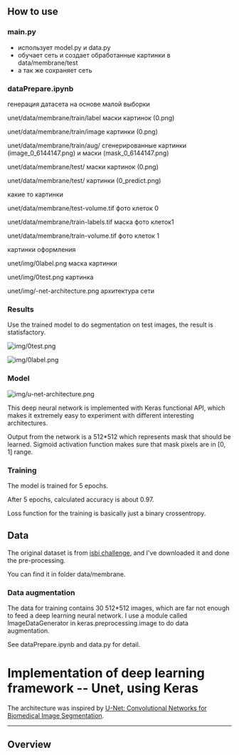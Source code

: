
## How to use

### main.py
- использует model.py и data.py
- обучает сеть и создает обработанные картинки в  data/membrane/test
- а так же сохраняет сеть

### dataPrepare.ipynb
генерация датасета на основе малой выборки


unet/data/membrane/train/label маски картинок (0.png)

unet/data/membrane/train/image картинки (0.png)

unet/data/membrane/train/aug/ сгенерированные картинки (image_0_6144147.png) и маски  (mask_0_6144147.png)



unet/data/membrane/test/  маски картинок (0.png) 

unet/data/membrane/test/  картинки (0_predict.png)



какие то картинки

unet/data/membrane/test-volume.tif фото клеток 0

unet/data/membrane/train-labels.tif	 маска фото клеток1

unet/data/membrane/train-volume.tif  фото клеток 1 




картинки оформления

unet/img/0label.png  маска картинки

unet/img/0test.png картинка

unet/img/-net-architecture.png архитектура сети





### Results

Use the trained model to do segmentation on test images, the result is statisfactory.

![img/0test.png](img/0test.png)

![img/0label.png](img/0label.png)

### Model

![img/u-net-architecture.png](img/u-net-architecture.png)

This deep neural network is implemented with Keras functional API, which makes it extremely easy to experiment with different interesting architectures.

Output from the network is a 512*512 which represents mask that should be learned. Sigmoid activation function
makes sure that mask pixels are in \[0, 1\] range.

### Training

The model is trained for 5 epochs.

After 5 epochs, calculated accuracy is about 0.97.

Loss function for the training is basically just a binary crossentropy.


## Data

The original dataset is from [isbi challenge](http://brainiac2.mit.edu/isbi_challenge/), and I've downloaded it and done the pre-processing.

You can find it in folder data/membrane.

### Data augmentation

The data for training contains 30 512*512 images, which are far not enough to feed a deep learning neural network. I use a module called ImageDataGenerator in keras.preprocessing.image to do data augmentation.

See dataPrepare.ipynb and data.py for detail.





# Implementation of deep learning framework -- Unet, using Keras

The architecture was inspired by [U-Net: Convolutional Networks for Biomedical Image Segmentation](http://lmb.informatik.uni-freiburg.de/people/ronneber/u-net/).

---

## Overview




